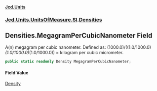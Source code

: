#### [Jcd.Units](index.md 'index')
### [Jcd.Units.UnitsOfMeasure.SI](Jcd.Units.UnitsOfMeasure.SI.md 'Jcd.Units.UnitsOfMeasure.SI').[Densities](Densities.md 'Jcd.Units.UnitsOfMeasure.SI.Densities')

## Densities.MegagramPerCubicNanometer Field

A(n) megagram per cubic nanometer. Defined as: (1000.0)/((1.0/1000.0)*(1.0/1000.0)*(1.0/1000.0)) × kilogram per cubic micrometer.

```csharp
public static readonly Density MegagramPerCubicNanometer;
```

#### Field Value
[Density](Density.md 'Jcd.Units.UnitTypes.Density')